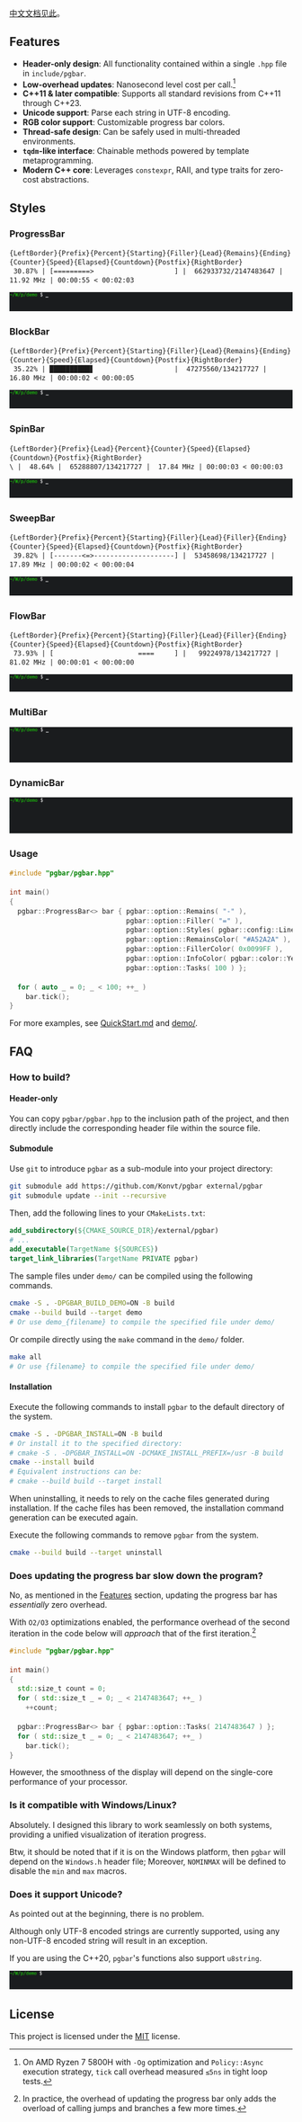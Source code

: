 [中文文档见此](docs/README_zh.md)。

## Features
- **Header-only design**: All functionality contained within a single `.hpp` file in `include/pgbar`.
- **Low-overhead updates**: Nanosecond level cost per call.[^1]
- **C++11 & later compatible**: Supports all standard revisions from C++11 through C++23.
- **Unicode support**: Parse each string in UTF-8 encoding.
- **RGB color support**: Customizable progress bar colors.
- **Thread-safe design**: Can be safely used in multi-threaded environments.
- **`tqdm`-like interface**: Chainable methods powered by template metaprogramming.
- **Modern C++ core**: Leverages `constexpr`, RAII, and type traits for zero-cost abstractions.

[^1]: On AMD Ryzen 7 5800H with `-Og` optimization and `Policy::Async` execution strategy, `tick` call overhead measured `≤5ns` in tight loop tests.

## Styles
### ProgressBar
```
{LeftBorder}{Prefix}{Percent}{Starting}{Filler}{Lead}{Remains}{Ending}{Counter}{Speed}{Elapsed}{Countdown}{Postfix}{RightBorder}
 30.87% | [=========>                    ] |  662933732/2147483647 |  11.92 MHz | 00:00:55 < 00:02:03
```
![progressbar](images/progressbar.gif)

### BlockBar
```
{LeftBorder}{Prefix}{Percent}{Starting}{Filler}{Lead}{Remains}{Ending}{Counter}{Speed}{Elapsed}{Countdown}{Postfix}{RightBorder}
 35.22% | ██████████▋                    |  47275560/134217727 |  16.80 MHz | 00:00:02 < 00:00:05
```
![BlockBar](images/blockbar.gif)

### SpinBar
```
{LeftBorder}{Prefix}{Lead}{Percent}{Counter}{Speed}{Elapsed}{Countdown}{Postfix}{RightBorder}
\ |  48.64% |  65288807/134217727 |  17.84 MHz | 00:00:03 < 00:00:03
```
![spinbar](images/spinbar.gif)

### SweepBar
```
{LeftBorder}{Prefix}{Percent}{Starting}{Filler}{Lead}{Filler}{Ending}{Counter}{Speed}{Elapsed}{Countdown}{Postfix}{RightBorder}
 39.82% | [-------<=>--------------------] |  53458698/134217727 |  17.89 MHz | 00:00:02 < 00:00:04
```
![sweepbar](images/sweepbar.gif)

### FlowBar
```
{LeftBorder}{Prefix}{Percent}{Starting}{Filler}{Lead}{Filler}{Ending}{Counter}{Speed}{Elapsed}{Countdown}{Postfix}{RightBorder}
 73.93% | [                     ====     ] |   99224978/134217727 |  81.02 MHz | 00:00:01 < 00:00:00
```
![flowbar](images/flowbar.gif)

### MultiBar
![multibar](images/multibar.gif)

### DynamicBar
![dynamicbar](images/dynamicbar.gif)

### Usage
```cpp
#include "pgbar/pgbar.hpp"

int main()
{
  pgbar::ProgressBar<> bar { pgbar::option::Remains( "-" ),
                             pgbar::option::Filler( "=" ),
                             pgbar::option::Styles( pgbar::config::Line::Entire ),
                             pgbar::option::RemainsColor( "#A52A2A" ),
                             pgbar::option::FillerColor( 0x0099FF ),
                             pgbar::option::InfoColor( pgbar::color::Yellow ),
                             pgbar::option::Tasks( 100 ) };

  for ( auto _ = 0; _ < 100; ++_ )
    bar.tick();
}
```

For more examples, see [QuickStart.md](docs/QuickStart.md) and [demo/](demo/).

## FAQ
### How to build?
#### Header-only
You can copy `pgbar/pgbar.hpp` to the inclusion path of the project, and then directly include the corresponding header file within the source file.
#### Submodule
Use `git` to introduce `pgbar` as a sub-module into your project directory:

```bash
git submodule add https://github.com/Konvt/pgbar external/pgbar
git submodule update --init --recursive
```

Then, add the following lines to your `CMakeLists.txt`:

```cmake
add_subdirectory(${CMAKE_SOURCE_DIR}/external/pgbar)
# ...
add_executable(TargetName ${SOURCES})
target_link_libraries(TargetName PRIVATE pgbar)
```

The sample files under `demo/` can be compiled using the following commands.

```bash
cmake -S . -DPGBAR_BUILD_DEMO=ON -B build
cmake --build build --target demo
# Or use demo_{filename} to compile the specified file under demo/
```

Or compile directly using the `make` command in the `demo/` folder.

```bash
make all
# Or use {filename} to compile the specified file under demo/
```
#### Installation
Execute the following commands to install `pgbar` to the default directory of the system.

```bash
cmake -S . -DPGBAR_INSTALL=ON -B build
# Or install it to the specified directory:
# cmake -S . -DPGBAR_INSTALL=ON -DCMAKE_INSTALL_PREFIX=/usr -B build
cmake --install build
# Equivalent instructions can be:
# cmake --build build --target install
```

When uninstalling, it needs to rely on the cache files generated during installation. If the cache files has been removed, the installation command generation can be executed again.

Execute the following commands to remove `pgbar` from the system.

```bash
cmake --build build --target uninstall
```

### Does updating the progress bar slow down the program?
No, as mentioned in the [Features](#features) section, updating the progress bar has *essentially* zero overhead.

With `O2/O3` optimizations enabled, the performance overhead of the second iteration in the code below will *approach* that of the first iteration.[^2]

[^2]: In practice, the overhead of updating the progress bar only adds the overload of calling jumps and branches a few more times.

```cpp
#include "pgbar/pgbar.hpp"

int main()
{
  std::size_t count = 0;
  for ( std::size_t _ = 0; _ < 2147483647; ++_ )
    ++count;

  pgbar::ProgressBar<> bar { pgbar::option::Tasks( 2147483647 ) };
  for ( std::size_t _ = 0; _ < 2147483647; ++_ )
    bar.tick();
}
```

However, the smoothness of the display will depend on the single-core performance of your processor.
### Is it compatible with Windows/Linux?
Absolutely. I designed this library to work seamlessly on both systems, providing a unified visualization of iteration progress.

Btw, it should be noted that if it is on the Windows platform, then `pgbar` will depend on the `Windows.h` header file; Moreover, `NOMINMAX` will be defined to disable the `min` and `max` macros.
### Does it support Unicode?
As pointed out at the beginning, there is no problem.

Although only UTF-8 encoded strings are currently supported, using any non-UTF-8 encoded string will result in an exception.

If you are using the C++20, `pgbar`'s functions also support `u8string`.

![unicode](images/unicode.gif)

## License
This project is licensed under the [MIT](LICENSE) license.
